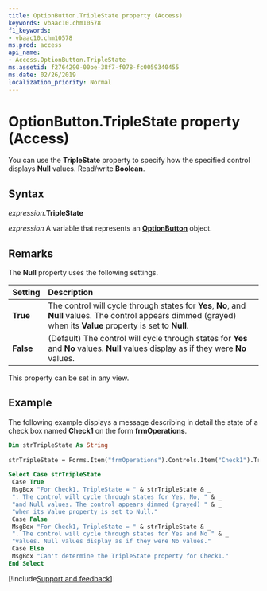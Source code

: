 ```yaml
---
title: OptionButton.TripleState property (Access)
keywords: vbaac10.chm10578
f1_keywords:
- vbaac10.chm10578
ms.prod: access
api_name:
- Access.OptionButton.TripleState
ms.assetid: f2764290-00be-38f7-f078-fc0059340455
ms.date: 02/26/2019
localization_priority: Normal
---
```



# OptionButton.TripleState property (Access)

You can use the **TripleState** property to specify how the specified control displays **Null** values. Read/write **Boolean**.


## Syntax

_expression_.**TripleState**

_expression_ A variable that represents an **[OptionButton](Access.OptionButton.md)** object.


## Remarks

The **Null** property uses the following settings.

|Setting|Description|
|:-----|:-----|
|**True**|The control will cycle through states for **Yes**, **No**, and **Null** values. The control appears dimmed (grayed) when its **Value** property is set to **Null**.|
|**False**|(Default) The control will cycle through states for **Yes** and **No** values. **Null** values display as if they were **No** values.|

This property can be set in any view.


## Example

The following example displays a message describing in detail the state of a check box named **Check1** on the form **frmOperations**. 


```vb
Dim strTripleState As String 
 
strTripleState = Forms.Item("frmOperations").Controls.Item("Check1").TripleState 
 
Select Case strTripleState 
 Case True 
 MsgBox "For Check1, TripleState = " & strTripleState & _ 
 ". The control will cycle through states for Yes, No, " & _ 
 "and Null values. The control appears dimmed (grayed) " & _ 
 "when its Value property is set to Null." 
 Case False 
 MsgBox "For Check1, TripleState = " & strTripleState & _ 
 ". The control will cycle through states for Yes and No " & _ 
 "values. Null values display as if they were No values." 
 Case Else 
 MsgBox "Can't determine the TripleState property for Check1." 
End Select 

```




[!include[Support and feedback](~/includes/feedback-boilerplate.md)]